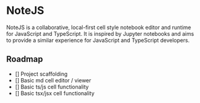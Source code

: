 # NoteJS

NoteJS is a collaborative, local-first cell style notebook editor and runtime for JavaScript and TypeScript. It is inspired by Jupyter notebooks and aims to provide a similar experience for JavaScript and TypeScript developers.

## Roadmap

- [] Project scaffolding
- [] Basic md cell editor / viewer
- [] Basic ts/js cell functionality
- [] Basic tsx/jsx cell functionality
